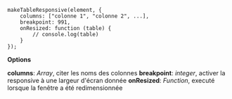 ```
makeTableResponsive(element, {
    columns: ["colonne 1", "colonne 2", ...],
    breakpoint: 991,
    onResized: function (table) {
        // console.log(table)
    }
});
```


**Options**

**columns**: _Array_, citer les noms des colonnes
**breakpoint**: _integer_, activer la responsive à une largeur d'écran donnée
**onResized**: _Function_, executé lorsque la fenêtre a été redimensionnée
